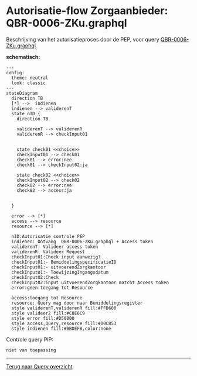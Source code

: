 # Autorisatie-flow Zorgaanbieder: QBR-0006-ZKu.graphql

Beschrijving van het autorisatieproces door de PEP, voor query [QBR-0006-ZKu.graphql](/gql-query/zorgkantoor/QBR-0006-ZKu.graphql).

**schematisch:**

```mermaid
---
config:
  theme: neutral
  look: classic
---
stateDiagram
  direction TB
  [*] -->  indienen
  indienen --> validerenT
  state nID {
    direction TB

    validerenT --> validerenR
    validerenR --> checkInput01


    state check01 <<choice>>
    checkInput01 --> check01
    check01 --> error:nee
    check01 --> checkInput02:ja

    state check02 <<choice>>
    checkInput02 --> check02
    check02 --> error:nee
    check02 --> access:ja
   

  }

  error --> [*]
  access --> resource
  resource --> [*]
  
  nID:Autorisatie controle PEP
  indienen: Ontvang  QBR-0006-ZKu.graphql + Access token
  validerenT: Valideer access token
  validerenR: Valideer Request
  checkInput01:Check input aanwezig?
  checkInput01:- BemiddelingspecificatieID
  checkInput01:- uitvoerendZorgkantoor
  checkInput01:- ToewijzingIngangsdatum
  checkInput02:Check
  checkInput02:input uitvoerendZorgkantoor matcht Access token
  error:geen toegang tot Resource

  access:toegang tot Resource
  resource: Query mag door naar Bemiddelingsregister
  style validerenT,validerenR fill:#FFD600
  style valideer2 fill:#C8E6C9
  style error fill:#D50000
  style access,Query,resource fill:#00C853
  style indienen fill:#BBDEFB,color:none

```

Controle query PIP:
```gql
niet van toepassing

```


---
[Terug naar Query overzicht](/gql-query/README.md)